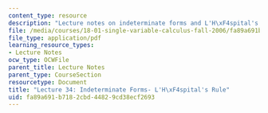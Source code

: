 ```yaml
---
content_type: resource
description: "Lecture notes on indeterminate forms and L'H\xF4spital's rule."
file: /media/courses/18-01-single-variable-calculus-fall-2006/fa89a691b7182cbd44829cd38ecf2693_lec34.pdf
file_type: application/pdf
learning_resource_types:
- Lecture Notes
ocw_type: OCWFile
parent_title: Lecture Notes
parent_type: CourseSection
resourcetype: Document
title: "Lecture 34: Indeterminate Forms- L'H\xF4spital's Rule"
uid: fa89a691-b718-2cbd-4482-9cd38ecf2693
---
```

